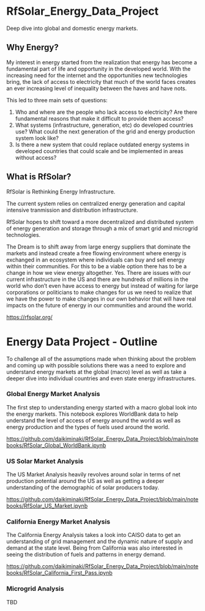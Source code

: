 # RfSolar_Energy_Data_Project
Deep dive into global and domestic energy markets.

## Why Energy?

My interest in energy started from the realization that energy has become a fundamental part of life and opportunity in the developed world. With the increasing need for the internet and the opportunities new technologies bring, the lack of access to electricity that much of the world faces creates an ever increasing level of inequality between the haves and have nots. 

This led to three main sets of questions: 
1) Who and where are the people who lack access to electricity? Are there fundamental reasons that make it difficult to provide them access?
2) What systems (infrastructure, generation, etc) do developed countries use? What could the next generation of the grid and energy production system look like?
3) Is there a new system that could replace outdated energy systems in developed countries that could scale and be implemented in areas without access?


## What is RfSolar?

RfSolar is Rethinking Energy Infrastructure.

The current system relies on centralized energy generation and capital intensive tranmission and distribution infrastructure.

RfSolar hopes to shift toward a more decentralized and distributed system of energy generation and storage through a mix of smart grid and microgrid technologies. 

The Dream is to shift away from large energy suppliers that dominate the markets and instead create a free flowing environment where energy is exchanged in an ecosystem where individuals can buy and sell energy within their communities. For this to be a viable option there has to be a change in how we view energy altogether. Yes. There are issues with our current infrastructure in the US and there are hundreds of millions in the world who don’t even have access to energy but instead of waiting for large corporations or politicians to make changes for us we need to realize that we have the power to make changes in our own behavior that will have real impacts on the future of energy in our communities and around the world.

https://rfsolar.org/

# Energy Data Project - Outline

To challenge all of the assumptions made when thinking about the problem and coming up with possible solutions there was a need to explore and understand energy markets at the global (macro) level as well as take a deeper dive into individual countries and even state energy infrastructures.

### Global Energy Market Analysis

The first step to understanding energy started with a macro global look into the energy markets. This notebook explores WorldBank data to help understand the level of access of energy around the world as well as energy production and the types of fuels used around the world.

https://github.com/daikiminaki/RfSolar_Energy_Data_Project/blob/main/notebooks/RfSolar_Global_WorldBank.ipynb

### US Solar Market Analysis

The US Market Analysis heavily revolves around solar in terms of net production potential around the US as well as getting a deeper understanding of the demographic of solar producers today.  

https://github.com/daikiminaki/RfSolar_Energy_Data_Project/blob/main/notebooks/RfSolar_US_Market.ipynb

### California Energy Market Analysis

The California Energy Analysis takes a look into CAISO data to get an understanding of grid management and the dynamic nature of supply and demand at the state level. Being from California was also interested in seeing the distribution of fuels and patterns in energy demand.

https://github.com/daikiminaki/RfSolar_Energy_Data_Project/blob/main/notebooks/RfSolar_California_First_Pass.ipynb

### Microgrid Analysis

TBD




